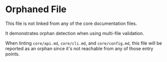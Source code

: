 # Orphaned File

This file is not linked from any of the core documentation files.

It demonstrates orphan detection when using multi-file validation.

When linting `core/api.md`, `core/cli.md`, and `core/config.md`, this file will be reported as an orphan since it's not reachable from any of those entry points.
